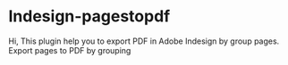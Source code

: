 # Indesign-pagestopdf

Hi,
This plugin help you to export PDF in Adobe Indesign by group pages. 
Export pages to PDF by grouping
